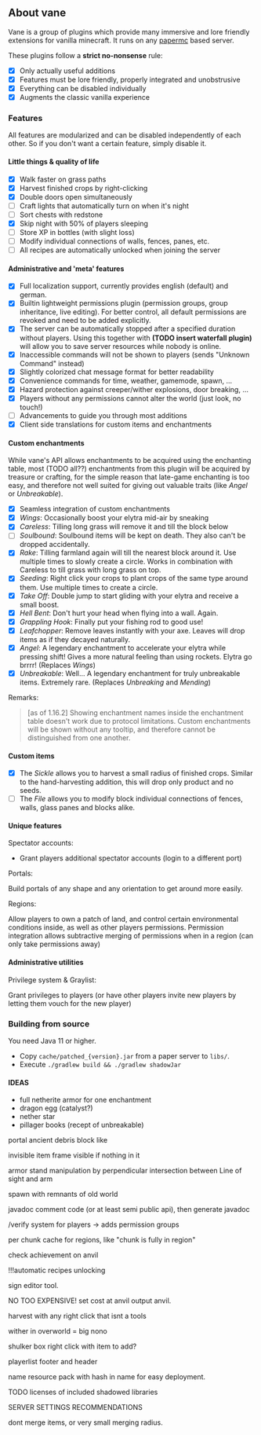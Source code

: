 ## About vane

Vane is a group of plugins which provide many
immersive and lore friendly extensions for vanilla minecraft.
It runs on any [papermc](https://papermc.io) based server.

These plugins follow a **strict no-nonsense** rule:
- [x] Only actually useful additions
- [x] Features must be lore friendly, properly integrated and unobstrusive
- [x] Everything can be disabled individually
- [x] Augments the classic vanilla experience

### Features

All features are modularized and can be disabled independently of each other.
So if you don't want a certain feature, simply disable it.

#### Little things & quality of life

- [x] Walk faster on grass paths
- [x] Harvest finished crops by right-clicking
- [x] Double doors open simultaneously
- [ ] Craft lights that automatically turn on when it's night
- [ ] Sort chests with redstone
- [x] Skip night with 50% of players sleeping
- [ ] Store XP in bottles (with slight loss)
- [ ] Modify individual connections of walls, fences, panes, etc.
- [ ] All recipes are automatically unlocked when joining the server

#### Administrative and 'meta' features

- [x] Full localization support, currently provides english (default) and german.
- [x] Builtin lightweight permissions plugin (permission groups, group inheritance, live editing).
      For better control, all default permissions are revoked and need to be added explicitly.
- [x] The server can be automatically stopped after a specified duration without players. Using this together with **(TODO insert waterfall plugin)** will allow you to save server resources while nobody is online.
- [x] Inaccessible commands will not be shown to players (sends "Unknown Command" instead)
- [x] Slightly colorized chat message format for better readability
- [x] Convenience commands for time, weather, gamemode, spawn, ...
- [x] Hazard protection against creeper/wither explosions, door breaking, ...
- [x] Players without any permissions cannot alter the world (just look, no touch!)
- [ ] Advancements to guide you through most additions
- [x] Client side translations for custom items and enchantments

#### Custom enchantments

While vane's API allows enchantments to be acquired using the enchanting table,
most (TODO all??) enchantments from this plugin will be acquired by treasure
or crafting, for the simple reason that late-game enchanting is too easy,
and therefore not well suited for giving out valuable traits (like *Angel* or *Unbreakable*).

- [x] Seamless integration of custom enchantments
- [x] *Wings*: Occasionally boost your elytra mid-air by sneaking
- [x] *Careless*: Tilling long grass will remove it and till the block below
- [ ] *Soulbound*: Soulbound items will be kept on death. They also can't be dropped accidentally.
- [x] *Rake*: Tilling farmland again will till the nearest block around it. Use multiple times to slowly create a circle. Works in combination with Careless to till grass with long grass on top.
- [x] *Seeding*: Right click your crops to plant crops of the same type around them. Use multiple times to create a circle.
- [x] *Take Off*: Double jump to start gliding with your elytra and receive a small boost.
- [x] *Hell Bent*: Don't hurt your head when flying into a wall. Again.
- [x] *Grappling Hook*: Finally put your fishing rod to good use!
- [x] *Leafchopper*: Remove leaves instantly with your axe. Leaves will drop items as if they decayed naturally.
- [x] *Angel*: A legendary enchantment to accelerate your elytra while pressing shift! Gives a more natural feeling than using rockets. Elytra go brrrr! (Replaces *Wings*)
- [x] *Unbreakable*: Well... A legendary enchantment for truly unbreakable items. Extremely rare. (Replaces *Unbreaking* and *Mending*)

Remarks:

> [as of 1.16.2] Showing enchantment names inside the enchantment table doesn't work due to protocol limitations. Custom enchantments will be shown without any tooltip, and therefore cannot be distinguished from one another.

#### Custom items

- [x] The *Sickle* allows you to harvest a small radius of finished crops. Similar to the hand-harvesting addition, this will drop only product and no seeds.
- [ ] The *File* allows you to modify block individual connections of fences, walls, glass panes and blocks alike.

#### Unique features

Spectator accounts:
- Grant players additional spectator accounts (login to a different port)

Portals:

Build portals of any shape and any orientation
to get around more easily.

Regions:

Allow players to own a patch of land, and control certain
environmental conditions inside, as well as other players permissions.
Permission integration allows subtractive merging of permissions when in a region (can only take permissions away)

#### Administrative utilities

Privilege system & Graylist:

Grant privileges to players (or have other players invite new players
by letting them vouch for the new player)





### Building from source

You need Java 11 or higher.

- Copy `cache/patched_{version}.jar` from a paper server to `libs/`.
- Execute `./gradlew build && ./gradlew shadowJar`

#### IDEAS

- full netherite armor for one enchantment 
- dragon egg (catalyst?)
- nether star
- pillager books (recept of unbreakable)


portal ancient debris block like


invisible item frame visible if nothing in it


armor stand manipulation by perpendicular intersection between Line of sight and arm 

spawn with remnants of old world



javadoc comment code (or at least semi public api),
then generate javadoc


/verify system for players -> adds permission groups


per chunk cache for regions, like "chunk is fully in region"

check achievement on anvil


!!!automatic recipes unlocking

sign editor tool.


NO TOO EXPENSIVE! set cost at anvil output anvil.


harvest with any right click that isnt a tools

wither in overworld = big nono

shulker box right click with item to add?

playerlist footer and header

name resource pack with hash in name for easy deployment.

TODO licenses of included shadowed libraries


SERVER SETTINGS RECOMMENDATIONS

dont merge items, or very small merging radius.
